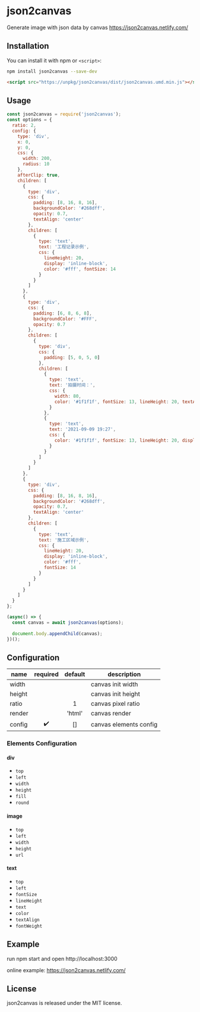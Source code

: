 # json2canvas
Generate image with json data by canvas https://json2canvas.netlify.com/

## Installation

You can install it with npm or `<script>`:

```bash
npm install json2canvas --save-dev
```

```html
<script src="https://unpkg/json2canvas/dist/json2canvas.umd.min.js"></script>
```

## Usage

```js
const json2canvas = require('json2canvas');
const options = {
  ratio: 2,
  config: {
    type: 'div',
    x: 0,
    y: 0,
    css: {
      width: 200,
      radius: 10
    },
    afterClip: true,
    children: [
      {
        type: 'div',
        css: {
          padding: [8, 16, 8, 16],
          backgroundColor: '#268dff',
          opacity: 0.7,
          textAlign: 'center'
        },
        children: [
          {
            type: 'text',
            text: '工程记录示例',
            css: {
              lineHeight: 20,
              display: 'inline-block',
              color: '#fff', fontSize: 14
            }
          }
        ]
      },
      {
        type: 'div',
        css: {
          padding: [6, 8, 6, 8],
          backgroundColor: '#FFF',
          opacity: 0.7
        },
        children: [
          {
            type: 'div',
            css: {
              padding: [5, 0, 5, 0]
            },
            children: [
              {
                type: 'text',
                text: '拍摄时间：',
                css: {
                  width: 80,
                  color: '#1f1f1f', fontSize: 13, lineHeight: 20, textAlign: 'right', display: 'inline-block'
                }
              },
              {
                type: 'text',
                text: '2021-09-09 19:27',
                css: {
                  color: '#1f1f1f', fontSize: 13, lineHeight: 20, display: 'inline-block'
                }
              }
            ]
          }
        ]
      },
      {
        type: 'div',
        css: {
          padding: [8, 16, 8, 16],
          backgroundColor: '#268dff',
          opacity: 0.7,
          textAlign: 'center'
        },
        children: [
          {
            type: 'text',
            text: '施工区域示例',
            css: {
              lineHeight: 20,
              display: 'inline-block',
              color: '#fff', 
              fontSize: 14
            }
          }
        ]
      }
    ]
  }
};

(async() => {
  const canvas = await json2canvas(options);
  
  document.body.appendChild(canvas);
})();
```

## Configuration

| name | required | default | description |
|------|:----------:|:---------:|-------------|
| width | | | canvas init width |
| height | | | canvas init height |
| ratio | | 1 | canvas pixel ratio |
| render | | 'html' | canvas render |
| config | ✔️ | [] | canvas elements config |

### Elements Configuration

#### div

- `top`
- `left`
- `width`
- `height`
- `fill`
- `round`

#### image

- `top`
- `left`
- `width`
- `height`
- `url`

#### text

- `top`
- `left`
- `fontSize`
- `lineHeight`
- `text`
- `color`
- `textAlign`
- `fontWeight`

## Example
run npm start and open http://localhost:3000

online example: https://json2canvas.netlify.com/

## License
json2canvas is released under the MIT license.